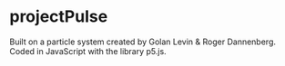 # projectPulse
Built on a particle system created by Golan Levin & Roger Dannenberg. Coded in JavaScript with the library p5.js.
